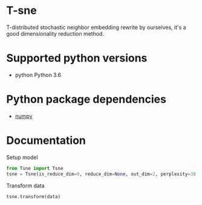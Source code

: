 # T-sne
T-distributed stochastic neighbor embedding rewrite by ourselves, it's a good dimensionality reduction method.

# Supported python versions
- python Python 3.6

# Python package dependencies
- [numpy](https://github.com/numpy/numpy)

# Documentation
Setup model
```python
from Tsne import Tsne
tsne = Tsne(is_reduce_dim=0, reduce_dim=None, out_dim=2, perplexity=30.0, max_iters=1000)
```

Transform data
```python
tsne.transform(data)
```